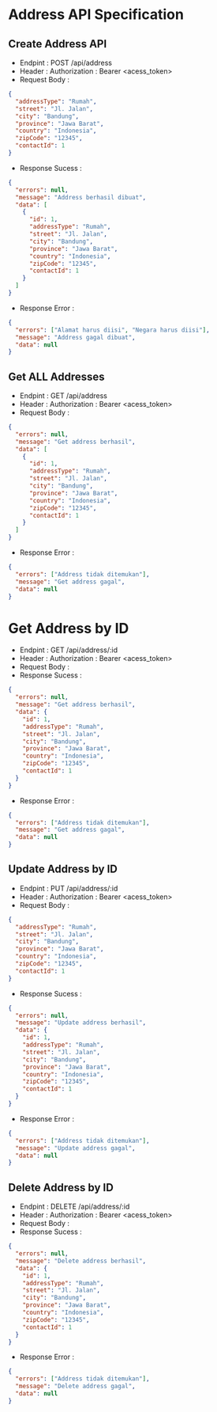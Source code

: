 # Address API Specification

## Create Address API

- Endpint : POST /api/address
- Header : Authorization : Bearer <acess_token>
- Request Body :

```json
{
  "addressType": "Rumah",
  "street": "Jl. Jalan",
  "city": "Bandung",
  "province": "Jawa Barat",
  "country": "Indonesia",
  "zipCode": "12345",
  "contactId": 1
}
```

- Response Sucess :

```json
{
  "errors": null,
  "message": "Address berhasil dibuat",
  "data": [
    {
      "id": 1,
      "addressType": "Rumah",
      "street": "Jl. Jalan",
      "city": "Bandung",
      "province": "Jawa Barat",
      "country": "Indonesia",
      "zipCode": "12345",
      "contactId": 1
    }
  ]
}
```

- Response Error :

```json
{
  "errors": ["Alamat harus diisi", "Negara harus diisi"],
  "message": "Address gagal dibuat",
  "data": null
}
```

## Get ALL Addresses

- Endpint : GET /api/address
- Header : Authorization : Bearer <acess_token>
- Request Body :

```json
{
  "errors": null,
  "message": "Get address berhasil",
  "data": [
    {
      "id": 1,
      "addressType": "Rumah",
      "street": "Jl. Jalan",
      "city": "Bandung",
      "province": "Jawa Barat",
      "country": "Indonesia",
      "zipCode": "12345",
      "contactId": 1
    }
  ]
}
```

- Response Error :

```json
{
  "errors": ["Address tidak ditemukan"],
  "message": "Get address gagal",
  "data": null
}
```

# Get Address by ID

- Endpint : GET /api/address/:id
- Header : Authorization : Bearer <acess_token>
- Request Body :
- Response Sucess :

```json
{
  "errors": null,
  "message": "Get address berhasil",
  "data": {
    "id": 1,
    "addressType": "Rumah",
    "street": "Jl. Jalan",
    "city": "Bandung",
    "province": "Jawa Barat",
    "country": "Indonesia",
    "zipCode": "12345",
    "contactId": 1
  }
}
```

- Response Error :

```json
{
  "errors": ["Address tidak ditemukan"],
  "message": "Get address gagal",
  "data": null
}
```

## Update Address by ID

- Endpint : PUT /api/address/:id
- Header : Authorization : Bearer <acess_token>
- Request Body :

```json
{
  "addressType": "Rumah",
  "street": "Jl. Jalan",
  "city": "Bandung",
  "province": "Jawa Barat",
  "country": "Indonesia",
  "zipCode": "12345",
  "contactId": 1
}
```

- Response Sucess :

```json
{
  "errors": null,
  "message": "Update address berhasil",
  "data": {
    "id": 1,
    "addressType": "Rumah",
    "street": "Jl. Jalan",
    "city": "Bandung",
    "province": "Jawa Barat",
    "country": "Indonesia",
    "zipCode": "12345",
    "contactId": 1
  }
}
```

- Response Error :

```json
{
  "errors": ["Address tidak ditemukan"],
  "message": "Update address gagal",
  "data": null
}
```

## Delete Address by ID

- Endpint : DELETE /api/address/:id
- Header : Authorization : Bearer <acess_token>
- Request Body :
- Response Sucess :

```json
{
  "errors": null,
  "message": "Delete address berhasil",
  "data": {
    "id": 1,
    "addressType": "Rumah",
    "street": "Jl. Jalan",
    "city": "Bandung",
    "province": "Jawa Barat",
    "country": "Indonesia",
    "zipCode": "12345",
    "contactId": 1
  }
}
```

- Response Error :

```json
{
  "errors": ["Address tidak ditemukan"],
  "message": "Delete address gagal",
  "data": null
}
```
